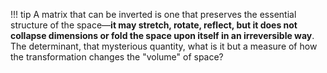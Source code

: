 

!!! tip
    A matrix that can be inverted is one that preserves the essential structure of the space—**it may stretch, rotate, reflect, but it does not collapse dimensions or fold the space upon itself in an irreversible way**. The determinant, that mysterious quantity, what is it but a measure of how the transformation changes the "volume" of space?



